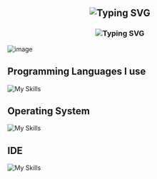 <h2 align="center"> 
 <img src="https://readme-typing-svg.demolab.com?font=Righteous&size=32&duration=3000&pause=1000&color=8F7FD3DE&center=true&vCenter=true&repeat=false&width=435&lines=Hello!+I+am+Jinze+!" alt="Typing SVG" />
</h2>

<h3 align="center">
   <img src="https://readme-typing-svg.demolab.com? font=Righteous&size=32&duration=3000&pause=1000&color=8F7FD3DE&center=true&vCenter=true&repeat=false&width=800&lines= 你陪了我多少年，花开花落，一路上起起跌跌。" alt="Typing SVG" />

</h3>

![image](https://user-images.githubusercontent.com/84832795/212478754-bb2b6468-c2ef-486b-ae8b-a79a0faf715d.png)
<br/>

## Programming Languages I use
![My Skills](https://skillicons.dev/icons?i=java,kotlin,cs)
## Operating System

![My Skills](https://skillicons.dev/icons?i=windows,linux)
## IDE
![My Skills](https://skillicons.dev/icons?i=idea,androidstudio,vscode)





